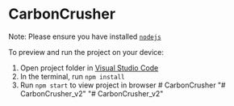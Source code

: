 
  # CarbonCrusher

  Note: Please ensure you have installed <code><a href="https://nodejs.org/en/download/">nodejs</a></code>

  To preview and run the project on your device:
  1) Open project folder in <a href="https://code.visualstudio.com/download">Visual Studio Code</a>
  2) In the terminal, run `npm install`
  3) Run `npm start` to view project in browser
  #   C a r b o n C r u s h e r  
 "# CarbonCrusher_v2" 
"# CarbonCrusher_v2" 
